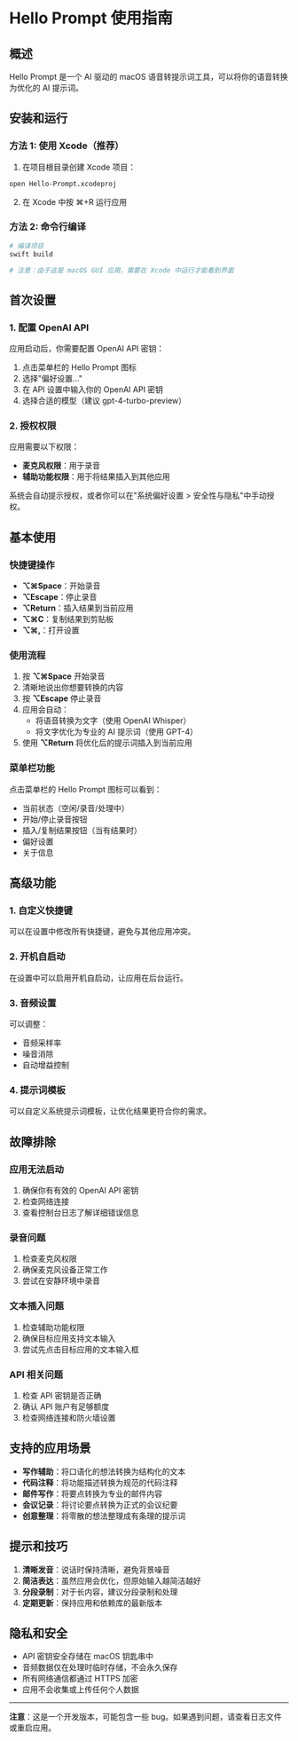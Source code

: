 # Hello Prompt 使用指南

## 概述
Hello Prompt 是一个 AI 驱动的 macOS 语音转提示词工具，可以将你的语音转换为优化的 AI 提示词。

## 安装和运行

### 方法 1: 使用 Xcode（推荐）
1. 在项目根目录创建 Xcode 项目：
```bash
open Hello-Prompt.xcodeproj
```

2. 在 Xcode 中按 ⌘+R 运行应用

### 方法 2: 命令行编译
```bash
# 编译项目
swift build

# 注意：由于这是 macOS GUI 应用，需要在 Xcode 中运行才能看到界面
```

## 首次设置

### 1. 配置 OpenAI API
应用启动后，你需要配置 OpenAI API 密钥：

1. 点击菜单栏的 Hello Prompt 图标
2. 选择"偏好设置..."
3. 在 API 设置中输入你的 OpenAI API 密钥
4. 选择合适的模型（建议 gpt-4-turbo-preview）

### 2. 授权权限
应用需要以下权限：
- **麦克风权限**：用于录音
- **辅助功能权限**：用于将结果插入到其他应用

系统会自动提示授权，或者你可以在"系统偏好设置 > 安全性与隐私"中手动授权。

## 基本使用

### 快捷键操作
- **⌥⌘Space**：开始录音
- **⌥Escape**：停止录音
- **⌥Return**：插入结果到当前应用
- **⌥⌘C**：复制结果到剪贴板
- **⌥⌘,**：打开设置

### 使用流程
1. 按 **⌥⌘Space** 开始录音
2. 清晰地说出你想要转换的内容
3. 按 **⌥Escape** 停止录音
4. 应用会自动：
   - 将语音转换为文字（使用 OpenAI Whisper）
   - 将文字优化为专业的 AI 提示词（使用 GPT-4）
5. 使用 **⌥Return** 将优化后的提示词插入到当前应用

### 菜单栏功能
点击菜单栏的 Hello Prompt 图标可以看到：
- 当前状态（空闲/录音/处理中）
- 开始/停止录音按钮
- 插入/复制结果按钮（当有结果时）
- 偏好设置
- 关于信息

## 高级功能

### 1. 自定义快捷键
可以在设置中修改所有快捷键，避免与其他应用冲突。

### 2. 开机自启动
在设置中可以启用开机自启动，让应用在后台运行。

### 3. 音频设置
可以调整：
- 音频采样率
- 噪音消除
- 自动增益控制

### 4. 提示词模板
可以自定义系统提示词模板，让优化结果更符合你的需求。

## 故障排除

### 应用无法启动
1. 确保你有有效的 OpenAI API 密钥
2. 检查网络连接
3. 查看控制台日志了解详细错误信息

### 录音问题
1. 检查麦克风权限
2. 确保麦克风设备正常工作
3. 尝试在安静环境中录音

### 文本插入问题
1. 检查辅助功能权限
2. 确保目标应用支持文本输入
3. 尝试先点击目标应用的文本输入框

### API 相关问题
1. 检查 API 密钥是否正确
2. 确认 API 账户有足够额度
3. 检查网络连接和防火墙设置

## 支持的应用场景

- **写作辅助**：将口语化的想法转换为结构化的文本
- **代码注释**：将功能描述转换为规范的代码注释
- **邮件写作**：将要点转换为专业的邮件内容
- **会议记录**：将讨论要点转换为正式的会议纪要
- **创意整理**：将零散的想法整理成有条理的提示词

## 提示和技巧

1. **清晰发音**：说话时保持清晰，避免背景噪音
2. **简洁表达**：虽然应用会优化，但原始输入越简洁越好
3. **分段录制**：对于长内容，建议分段录制和处理
4. **定期更新**：保持应用和依赖库的最新版本

## 隐私和安全

- API 密钥安全存储在 macOS 钥匙串中
- 音频数据仅在处理时临时存储，不会永久保存
- 所有网络通信都通过 HTTPS 加密
- 应用不会收集或上传任何个人数据

---

**注意**：这是一个开发版本，可能包含一些 bug。如果遇到问题，请查看日志文件或重启应用。